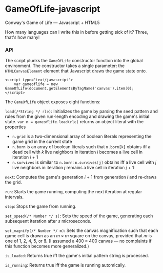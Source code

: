 GameOfLife-javascript
=====================

Conway's Game of Life — Javascript + HTML5

How many languages can I write this in before getting sick of it? Three, that's how many!

### API

The script plunks the `GameOfLife` constructor function into the global environment. The constructor takes a single parameter: the `HTMLCanvasElement` element that Javascript draws the game state onto.

    <script type="text/javascript">
        var gameoflife = new GameOfLife(document.getElementsByTagName('canvas').item(0);
    </script>
    
The `GameOfLife` object exposes eight functions:

`load(/*String */ rle)`: Initializes the game by parsing the seed pattern and rules from the given run-length encoding and drawing the game's initial state. `var n = gameoflife.load(rle)` returns an object literal with the properties

+ `n.grid` is a two-dimensional array of boolean literals representing the game grid in the current state
+ `n.born` is an array of boolean literals such that `n.born[k]` obtains iff a dead cell with <var>k</var> live neighbors in iteration <var>i</var> becomes a live cell in iteration <var>i</var>&nbsp;+&nbsp;1
+ `n.survives` is similar to `n.born`: `n.survives[j]` obtains iff a live cell with <var>j</var> live neighbors in iteration <var>j</var> remains a live cell in iteration <var>j</var>&nbsp;+&nbsp;1

`next`: Computes the game's generation <var>i</var>&nbsp;+&nbsp;1 from generation <var>i</var> and re-draws the grid.

`run`: Starts the game running, computing the next iteration at regular intervals.

`stop`: Stops the game from running.

`set_speed(/* Number */ s)`: Sets the speed of the game, generating each subsequent iteration after <var>s</var> microseconds.

`set_magnify(/* Number */ m)`: Sets the canvas magnification such that each game cell is drawn as an <var>m</var>&nbsp;&times;&nbsp;<var>m</var> square on the canvas, provided that <var>m</var> is one of 1, 2, 4, 5, or 8. (I assumed a 400&nbsp;&times;&nbsp;400 canvas &mdash; no complaints if this function becomes more generalized.)

`is_loaded`: Returns true iff the game's initial pattern string is processed.

`is_running`: Returns true iff the game is running automically.
